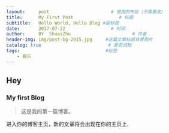 ```yaml
---
layout:     post                       # 使用的布局（不需要改）
title:      My First Post                 # 标题 
subtitle:   Hello World, Hello Blog #副标题
date:       2017-07-22                 # 时间
author:     BY  ShuaiZhu                       # 作者
header-img: img/post-bg-2015.jpg     #这篇文章标题背景图片
catalog: true                         # 是否归档
tags:                                #标签
    - 娱乐
---
```


## Hey
### My first Blog
>这是我的第一篇博客。

进入你的博客主页，新的文章将会出现在你的主页上.

